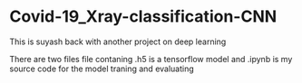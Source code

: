 # Covid-19_Xray-classification-CNN

This is suyash back with another project on deep learning 

There are two files  file contaning .h5 is a tensorflow model and .ipynb is my source code for the model traning and evaluating 
